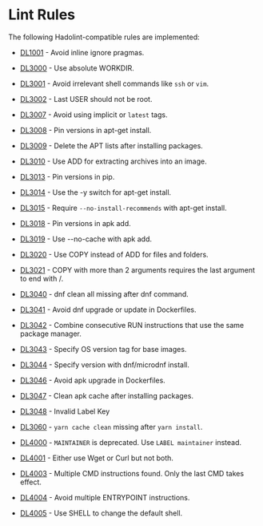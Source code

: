 # Lint Rules

The following Hadolint-compatible rules are implemented:

- [DL1001](DL1001.md) - Avoid inline ignore pragmas.

- [DL3000](DL3000.md) - Use absolute WORKDIR.
- [DL3001](DL3001.md) - Avoid irrelevant shell commands like `ssh` or `vim`.
- [DL3002](DL3002.md) - Last USER should not be root.
- [DL3007](DL3007.md) - Avoid using implicit or `latest` tags.
- [DL3008](DL3008.md) - Pin versions in apt-get install.
- [DL3009](DL3009.md) - Delete the APT lists after installing packages.

- [DL3010](DL3010.md) - Use ADD for extracting archives into an image.
- [DL3013](DL3013.md) - Pin versions in pip.
- [DL3014](DL3014.md) - Use the -y switch for apt-get install.
- [DL3015](DL3015.md) - Require `--no-install-recommends` with apt-get install.
- [DL3018](DL3018.md) - Pin versions in apk add.
- [DL3019](DL3019.md) - Use --no-cache with apk add.

- [DL3020](DL3020.md) - Use COPY instead of ADD for files and folders.
- [DL3021](DL3021.md) - COPY with more than 2 arguments requires the last argument to end with /.

- [DL3040](DL3040.md) - dnf clean all missing after dnf command.
- [DL3041](DL3041.md) - Avoid dnf upgrade or update in Dockerfiles.


- [DL3042](DL3042.md) - Combine consecutive RUN instructions that use the same package manager.
- [DL3043](DL3043.md) - Specify OS version tag for base images.
- [DL3044](DL3044.md) - Specify version with dnf/microdnf install.

- [DL3046](DL3046.md) - Avoid apk upgrade in Dockerfiles.
- [DL3047](DL3047.md) - Clean apk cache after installing packages.
- [DL3048](DL3048.md) - Invalid Label Key


- [DL3060](DL3060.md) - `yarn cache clean` missing after `yarn install`.


- [DL4000](DL4000.md) - `MAINTAINER` is deprecated. Use `LABEL maintainer` instead.
- [DL4001](DL4001.md) - Either use Wget or Curl but not both.
- [DL4003](DL4003.md) - Multiple CMD instructions found. Only the last CMD takes effect.
- [DL4004](DL4004.md) - Avoid multiple ENTRYPOINT instructions.
- [DL4005](DL4005.md) - Use SHELL to change the default shell.


